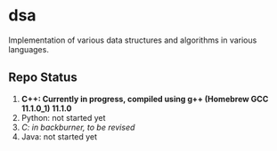 # dsa

Implementation of various data structures and algorithms in various languages.

## Repo Status

1. **C++: Currently in progress, compiled using g++ (Homebrew GCC 11.1.0_1) 11.1.0**
2. Python: not started yet
3. _C: in backburner, to be revised_
4. Java: not started yet
